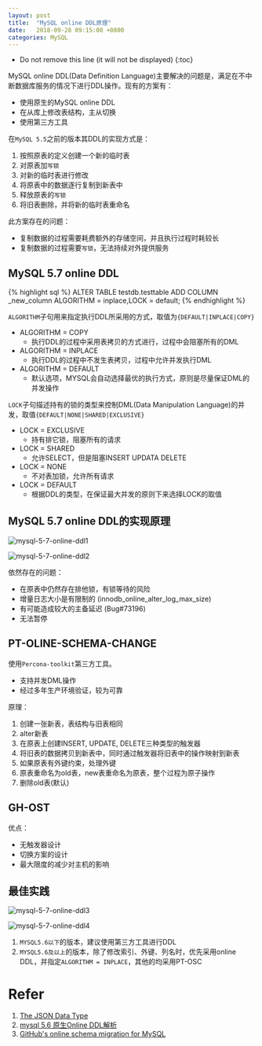 ```yaml
---
layout: post
title:  "MySQL online DDL原理"
date:   2018-09-28 09:15:00 +0800
categories: MySQL
---
```


* Do not remove this line (it will not be displayed)
{:toc}

MySQL online DDL(Data Definition Language)主要解决的问题是，满足在不中断数据库服务的情况下进行DDL操作。现有的方案有：

* 使用原生的MySQL online DDL
* 在从库上修改表结构，主从切换
* 使用第三方工具

在`MySQL 5.5`之前的版本其DDL的实现方式是：

1. 按照原表的定义创建一个新的临时表
2. 对原表加`写锁`
3. 对新的临时表进行修改
4. 将原表中的数据逐行复制到新表中
5. 释放原表的`写锁`
6. 将旧表删除，并将新的临时表重命名

此方案存在的问题：

* 复制数据的过程需要耗费额外的存储空间，并且执行过程时耗较长
* 复制数据的过程需要`写锁`，无法持续对外提供服务

## MySQL 5.7 online DDL

{% highlight sql %}
ALTER TABLE testdb.testtable ADD COLUMN _new_column 
ALGORITHM = inplace,LOCK = default;
{% endhighlight %}

`ALGORITHM`子句用来指定执行DDL所采用的方式，取值为`{DEFAULT|INPLACE|COPY}`

* ALGORITHM = COPY  
	+ 执行DDL的过程中采用表拷贝的方式进行，过程中会阻塞所有的DML
* ALGORITHM = INPLACE 
	+ 执行DDL的过程中不发生表拷贝，过程中允许并发执行DML
* ALGORITHM = DEFAULT 
	+ 默认选项，MYSQL会自动选择最优的执行方式，原则是尽量保证DML的并发操作


`LOCK`子句描述持有的锁的类型来控制DML(Data Manipulation Language)的并发，取值`{DEFAULT|NONE|SHARED|EXCLUSIVE}`

* LOCK = EXCLUSIVE 
	+ 持有排它锁，阻塞所有的请求
* LOCK = SHARED 
	+ 允许SELECT，但是阻塞INSERT UPDATA DELETE
* LOCK = NONE 
	+ 不对表加锁，允许所有请求
* LOCK = DEFAULT 
	+ 根据DDL的类型，在保证最大并发的原则下来选择LOCK的取值

## MySQL 5.7 online DDL的实现原理

![mysql-5-7-online-ddl1](/assets/images/201809/mysql-5-7-online-ddl1.png)

![mysql-5-7-online-ddl2](/assets/images/201809/mysql-5-7-online-ddl2.png)

依然存在的问题：

* 在原表中仍然存在排他锁，有锁等待的风险
* 增量日志大小是有限制的 (innodb_online_alter_log_max_size) 
* 有可能造成较大的主备延迟 (Bug#73196) 
* 无法暂停

## PT-OLINE-SCHEMA-CHANGE

使用`Percona-toolkit`第三方工具。

* 支持并发DML操作
* 经过多年生产环境验证，较为可靠

原理：

1. 创建一张新表，表结构与旧表相同
2. alter新表
3. 在原表上创建INSERT, UPDATE, DELETE三种类型的触发器
4. 将旧表的数据拷贝到新表中，同时通过触发器将旧表中的操作映射到新表
5. 如果原表有外键约束，处理外键
6. 原表重命名为old表，new表重命名为原表，整个过程为原子操作
7. 删除old表(默认) 

## GH-OST

优点：

* 无触发器设计
* 切换方案的设计
* 最大限度的减少对主机的影响

## 最佳实践

![mysql-5-7-online-ddl3](/assets/images/201809/mysql-5-7-online-ddl3.png)

![mysql-5-7-online-ddl4](/assets/images/201809/mysql-5-7-online-ddl4.png)

1. `MYSQL5.6以下`的版本，建议使用第三方工具进行DDL
2. `MYSQL5.6及以上`的版本，除了修改索引、外键、列名时，优先采用online DDL，并指定`ALGORITHM = INPLACE`，其他的均采用PT-OSC


# Refer

1. [The JSON Data Type]
2. [mysql 5.6 原生Online DDL解析]
3. [GitHub's online schema migration for MySQL]

[The JSON Data Type]: https://dev.mysql.com/doc/refman/8.0/en/json.html

[mysql 5.6 原生Online DDL解析]: http://seanlook.com/2016/05/24/mysql-online-ddl-concept/

[GitHub's online schema migration for MySQL]: https://github.com/github/gh-ost